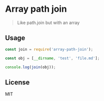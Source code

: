 # Array path join

> Like path.join but with an array

## Usage

```javascript
const join = require('array-path-join');

const obj = [__dirname, 'test', 'file.md'];

console.log(join(obj));
```

## License
MIT

